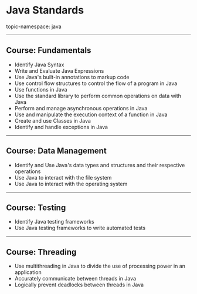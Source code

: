 # Java Standards

topic-namespace: java

---
## Course: Fundamentals

- Identify Java Syntax
- Write and Evaluate Java Expressions
- Use Java's built-in annotations to markup code
- Use control flow structures to control the flow of a program in Java
- Use functions in Java
- Use the standard library to perform common operations on data with Java
- Perform and manage asynchronous operations in Java
- Use and manipulate the execution context of a function in Java
- Create and use Classes in Java
- Identify and handle exceptions in Java

---
## Course: Data Management

- Identify and Use Java's data types and structures and their respective operations
- Use Java to interact with the file system
- Use Java to interact with the operating system

---
## Course: Testing

- Identify Java testing frameworks
- Use Java testing frameworks to write automated tests

---
## Course: Threading

- Use multithreading in Java to divide the use of processing power in an application
- Accurately communicate between threads in Java
- Logically prevent deadlocks between threads in Java
